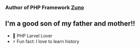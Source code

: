 ### Author of PHP Framework [Zuno](https://github.com/techmahedy/zunoo)

## I'm a good son of my father and mother!!
- 🌱 PHP Larvel Lover
- ⚡ Fun fact: I love to learn history

[Zuno]: (https://github.com/techmahedy/zunoo)

